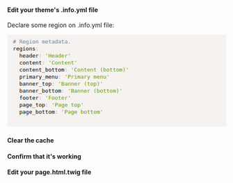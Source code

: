 #### Edit your theme's .info.yml file

Declare some region on .info.yml file:

![](/assets/regions_declared.png)

#### Clear the cache

#### Confirm that it's working

#### Edit your page.html.twig file



